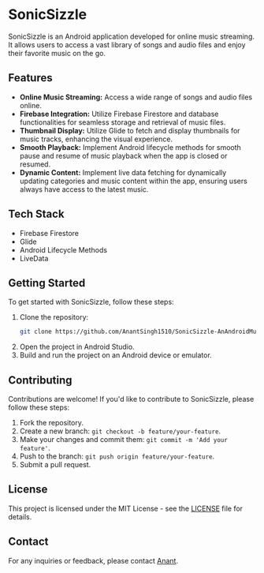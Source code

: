# SonicSizzle

SonicSizzle is an Android application developed for online music streaming. It allows users to access a vast library of songs and audio files and enjoy their favorite music on the go.

## Features

- **Online Music Streaming:** Access a wide range of songs and audio files online.
- **Firebase Integration:** Utilize Firebase Firestore and database functionalities for seamless storage and retrieval of music files.
- **Thumbnail Display:** Utilize Glide to fetch and display thumbnails for music tracks, enhancing the visual experience.
- **Smooth Playback:** Implement Android lifecycle methods for smooth pause and resume of music playback when the app is closed or resumed.
- **Dynamic Content:** Implement live data fetching for dynamically updating categories and music content within the app, ensuring users always have access to the latest music.

## Tech Stack

- Firebase Firestore
- Glide
- Android Lifecycle Methods
- LiveData

## Getting Started

To get started with SonicSizzle, follow these steps:

1. Clone the repository:
   ```bash
   git clone https://github.com/AnantSingh1510/SonicSizzle-AnAndroidMusicApp.git
   ```
2. Open the project in Android Studio.
3. Build and run the project on an Android device or emulator.

## Contributing

Contributions are welcome! If you'd like to contribute to SonicSizzle, please follow these steps:

1. Fork the repository.
2. Create a new branch: `git checkout -b feature/your-feature`.
3. Make your changes and commit them: `git commit -m 'Add your feature'`.
4. Push to the branch: `git push origin feature/your-feature`.
5. Submit a pull request.

## License

This project is licensed under the MIT License - see the [LICENSE](LICENSE) file for details.

## Contact

For any inquiries or feedback, please contact [Anant](mailto:anantsingh4444@gmail.com).
